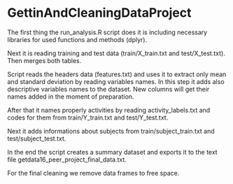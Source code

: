 GettinAndCleaningDataProject
============================
The first thing the run_analysis.R script does it is including necessary libraries for used functions and methods (dplyr).

Next it is reading training and test data (train/X_train.txt and test/X_test.txt). Then merges both tables.

Script reads the headers data (features.txt) and uses it to extract only mean and standard deviation by reading variables names.
In this step it adds also descriptive variables names to the dataset. New columns will get their names added in the moment of preparation.

After that it names properly activities by reading activity_labels.txt and codes for them from train/Y_train.txt and test/Y_test.txt.

Next it adds informations about subjects from train/subject_train.txt and test/subject_test.txt.

In the end the script creates a summary dataset and exports it to the text file getdata16_peer_project_final_data.txt.

For the final cleaning we remove data frames to free space.

